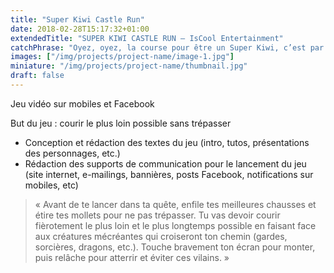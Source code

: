 ```yaml
---
title: "Super Kiwi Castle Run"
date: 2018-02-28T15:17:32+01:00
extendedTitle: "SUPER KIWI CASTLE RUN – IsCool Entertainment"
catchPhrase: "Oyez, oyez, la course pour être un Super Kiwi, c’est par ici !"
images: ["/img/projects/project-name/image-1.jpg"]
miniature: "/img/projects/project-name/thumbnail.jpg"
draft: false
---
```


Jeu vidéo sur mobiles et Facebook

But du jeu : courir le plus loin possible sans trépasser

- Conception et rédaction des textes du jeu (intro, tutos, présentations des
personnages, etc.)
- Rédaction des supports de communication pour le lancement du jeu (site internet, e-mailings, bannières, posts Facebook, notifications sur mobiles, etc)

> « Avant de te lancer dans ta quête, enfile tes meilleures chausses et étire tes mollets pour ne pas trépasser. Tu vas devoir courir fièrotement le plus loin et le plus longtemps possible en faisant face aux créatures mécréantes qui croiseront ton chemin (gardes, sorcières, dragons, etc.). Touche bravement ton écran pour monter, puis relâche pour atterrir et éviter ces vilains. »
